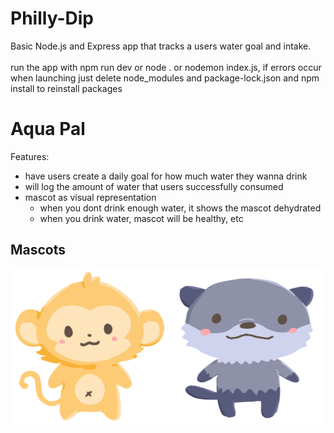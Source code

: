 # Philly-Dip
Basic Node.js and Express app that tracks a users water goal and intake.
<br>
<br>
run the app with npm run dev or node . or nodemon index.js,
if errors occur when launching just delete node_modules and package-lock.json and npm install to reinstall packages
# Aqua Pal

Features: 
- have users create a daily goal for how much water they wanna drink 
- will log the amount of water that users successfully consumed 
- mascot as visual representation 
   - when you dont drink enough water, it shows the mascot dehydrated
   - when you drink water, mascot will be healthy, etc

## Mascots
<div align="center">
<img src="/public/monkee.svg" style="width:250px; height:250px;" alt="im a monkey"/>
<img src="/public/otter.svg" style="width:250px; height:250px;" alt="im an otter"/>
</div>